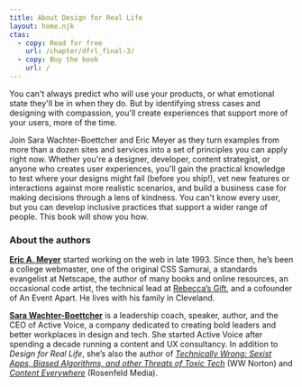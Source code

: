 ```yaml
---
title: About Design for Real Life
layout: home.njk
ctas:
  - copy: Read for free
    url: /chapter/dfrl_final-3/
  - copy: Buy the book
    url: /
---
```

You can't always predict who will use your products, or what emotional state they'll be in when they do. But by identifying stress cases and designing with compassion, you'll create experiences that support more of your users, more of the time.

Join Sara Wachter-Boettcher and Eric Meyer as they turn examples from more than a dozen sites and services into a set of principles you can apply right now. Whether you're a designer, developer, content strategist, or anyone who creates user experiences, you'll gain the practical knowledge to test where your designs might fail (before you ship!), vet new features or interactions against more realistic scenarios, and build a business case for making decisions through a lens of kindness. You can't know every user, but you can develop inclusive practices that support a wider range of people. This book will show you how.

### About the authors

**[Eric A. Meyer](https://meyerweb.com/)** started working on the web in late 1993. Since then, he’s been a college webmaster, one of the original CSS Samurai, a standards evangelist at Netscape, the author of many books and online resources, an occasional code artist, the technical lead at [Rebecca’s Gift](http://rebeccasgift.org/), and a cofounder of An Event Apart. He lives with his family in Cleveland.

**[Sara Wachter-Boettcher](https://www.sarawb.com/)** is a leadership coach, speaker, author, and the CEO of Active Voice, a company dedicated to creating bold leaders and better workplaces in design and tech. She started Active Voice after spending a decade running a content and UX consultancy. In addition to *Design for Real Life*, she’s also the author of *[Technically Wrong: Sexist Apps, Biased Algorithms, and other Threats of Toxic Tech](https://wwnorton.com/books/Technically-Wrong/)* (WW Norton) and *[Content Everywhere](https://rosenfeldmedia.com/books/content-everywhere/)* (Rosenfeld Media).
